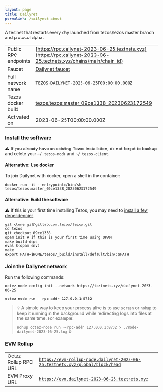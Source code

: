 ```yaml
---
layout: page
title: Dailynet
permalink: /dailynet-about
---
```


A testnet that restarts every day launched from tezos/tezos master branch and protocol alpha.

| | |
|-------|---------------------|
| Public RPC endpoints | [https://rpc.dailynet-2023-06-25.teztnets.xyz](https://rpc.dailynet-2023-06-25.teztnets.xyz/chains/main/chain_id)<br/> |
| Faucet | [Dailynet faucet](https://faucet.dailynet-2023-06-25.teztnets.xyz) |
| Full network name | `TEZOS-DAILYNET-2023-06-25T00:00:00.000Z` |
| Tezos docker build | [tezos/tezos:master_09ce1338_20230623172549](https://hub.docker.com/r/tezos/tezos/tags?page=1&ordering=last_updated&name=master_09ce1338_20230623172549) |
| Activated on | 2023-06-25T00:00:00.000Z |





### Install the software

⚠️  If you already have an existing Tezos installation, do not forget to backup and delete your `~/.tezos-node` and `~/.tezos-client`.



#### Alternative: Use docker

To join Dailynet with docker, open a shell in the container:

```
docker run -it --entrypoint=/bin/sh tezos/tezos:master_09ce1338_20230623172549
```

#### Alternative: Build the software

⚠️  If this is your first time installing Tezos, you may need to [install a few dependencies](https://tezos.gitlab.io/introduction/howtoget.html#setting-up-the-development-environment-from-scratch).

```
git clone git@gitlab.com:tezos/tezos.git
cd tezos
git checkout 09ce1338
opam init # if this is your first time using OPAM
make build-deps
eval $(opam env)
make
export PATH=$HOME/tezos/_build/install/default/bin/:$PATH
```

### Join the Dailynet network

Run the following commands:

```
octez-node config init --network https://teztnets.xyz/dailynet-2023-06-25

octez-node run --rpc-addr 127.0.0.1:8732
```

> 💡 A simple way to keep your process alive is to use `screen` or `nohup` to keep it running in the background while redirecting logs into files at the same time. For example:
>
> ```bash=13
> nohup octez-node run --rpc-addr 127.0.0.1:8732 > ./node-dailynet-2023-06-25.log &
> ```


### EVM Rollup

| | |
|-------|---------------------|
| Octez Rollup RPC URL | [`https://evm-rollup-node.dailynet-2023-06-25.teztnets.xyz/global/block/head`](https://evm-rollup-node.dailynet-2023-06-25.teztnets.xyz) |
| EVM Proxy URL | [`https://evm.dailynet-2023-06-25.teztnets.xyz`](https://evm.dailynet-2023-06-25.teztnets.xyz) |




